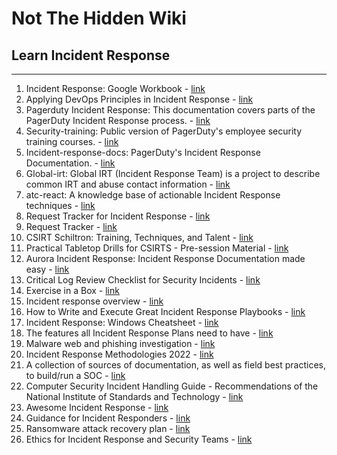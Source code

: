 # Not The Hidden Wiki

## Learn Incident Response
-----

1. Incident Response: Google Workbook - [link](https://sre.google/workbook/incident-response/)
2. Applying DevOps Principles in Incident Response - [link](https://insights.sei.cmu.edu/devops/2015/09/applying-devops-principles-in-incident-response.html)
3. Pagerduty Incident Response: This documentation covers parts of the PagerDuty Incident Response process. - [link](https://response.pagerduty.com/)
4. Security-training: Public version of PagerDuty's employee security training courses. - [link](https://github.com/PagerDuty/security-training)
5. Incident-response-docs: PagerDuty's Incident Response Documentation. - [link](https://github.com/PagerDuty/incident-response-docs)
6. Global-irt: Global IRT (Incident Response Team) is a project to describe common IRT and abuse contact information - [link](https://github.com/FIRSTdotorg/global-irt)
7. atc-react: A knowledge base of actionable Incident Response techniques - [link](https://github.com/atc-project/atc-react)
8. Request Tracker for Incident Response - [link](https://bestpractical.com/rtir/)
9. Request Tracker - [link](https://bestpractical.com/request-tracker)
10. CSIRT Schiltron: Training, Techniques, and Talent - [link](https://www.first.org/resources/papers/conf2019/1100-CSIRT-Schiltron-Final.pdf)
11. Practical Tabletop Drills for CSIRTS - Pre-session Material - [link](https://www.first.org/resources/papers/conf2019/FIRST-Conference-2019-06-Edinburgh-Practical-Tabletops-for-CSIRTs.pdf)
12. Aurora Incident Response: Incident Response Documentation made easy - [link](https://github.com/cyb3rfox/Aurora-Incident-Response)
13. Critical Log Review Checklist for Security Incidents - [link](https://zeltser.com/security-incident-log-review-checklist/)
14. Exercise in a Box - [link](https://www.ncsc.gov.uk/information/exercise-in-a-box)
15. Incident response overview - [link](https://docs.microsoft.com/en-us/security/compass/incident-response-overview)
16. How to Write and Execute Great Incident Response Playbooks - [link](https://www.praetorian.com/blog/writing-great-ir-playbooks/)
17. Incident Response: Windows Cheatsheet - [link](https://www.hackingarticles.in/incident-response-windows-cheatsheet/)
18. The features all Incident Response Plans need to have - [link](https://blog.talosintelligence.com/2021/11/the-features-of-incident-response-plan.html)
19. Malware web and phishing investigation - [link](https://decentsecurity.com/#/malware-web-and-phishing-investigation/)
20. Incident Response Methodologies 2022 - [link](https://github.com/certsocietegenerale/IRM)
21. A collection of sources of documentation, as well as field best practices, to build/run a SOC - [link](https://github.com/cyb3rxp/awesome-soc)
22. Computer Security Incident Handling Guide - Recommendations of the National Institute of Standards and Technology - [link](https://nvlpubs.nist.gov/nistpubs/SpecialPublications/NIST.SP.800-61r2.pdf)
23. Awesome Incident Response - [link](https://github.com/meirwah/awesome-incident-response)
24. Guidance for Incident Responders - [link](https://cdn-dynmedia-1.microsoft.com/is/content/microsoftcorp/microsoft/final/en-us/microsoft-brand/documents/IR-Guidebook-Final.pdf)
25. Ransomware attack recovery plan - [link](https://learn.microsoft.com/en-us/security/ransomware/protect-against-ransomware-phase1)
26. Ethics for Incident Response and Security Teams - [link](https://www.first.org/global/sigs/ethics/ethics-first)
